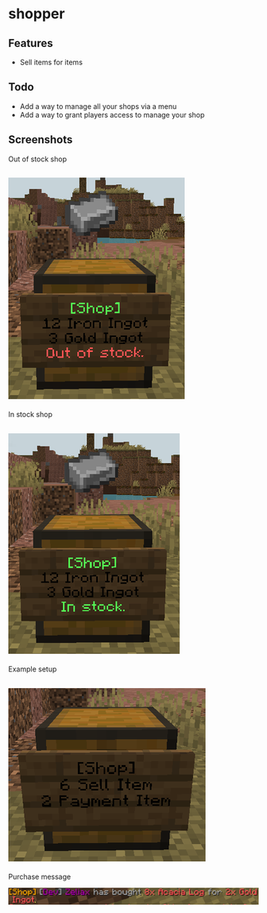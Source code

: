 # shopper

## Features
- Sell items for items

## Todo
- Add a way to manage all your shops via a menu
- Add a way to grant players access to manage your shop

## Screenshots
Out of stock shop

![Out of stock](2022-01-09_06.09.48.png "Out of stock")
---
In stock shop

![In stock](2022-01-09_06.10.20.png "In stock")
---
Example setup

![Example setup](2022-01-09_06.15.05.png "Example setup")
---
Purchase message

![Purchase message](2022-01-09_06.21.03.png "Purchase message")
